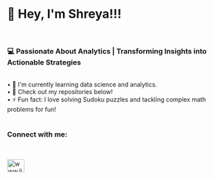 <h1>👋 Hey, I'm Shreya!!!</h1>
<br>
<h3>💻 Passionate About Analytics | Transforming Insights into Actionable Strategies</h3>
<br>
• 🌱 I'm currently learning data science and analytics.<br>
• 🚀 Check out my repositories below!
<br>
• ⚡ Fun fact: I love solving Sudoku puzzles and tackling complex math problems for fun!<br>
<br>
<h3>Connect with me:</h3>

<br>
<p align="left">
<a href="https://linkedin.com/in/www.linkedin.com/in/ shreya-mannapur" target="blank"><img align="center" src="https://raw.githubusercontent.com/rahuldkjain/github-profile-readme-generator/master/src/images/icons/Social/linked-in-alt.svg" alt="www.linkedin.com/in/shreya-mannapur" height="30" width="40" /></a>
</p>


